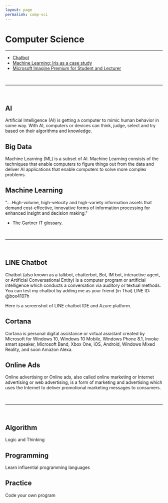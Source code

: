 ```yaml
---
layout: page
permalink: comp-sci
---
```


# Computer Science

---

* [Chatbot](https://sites.google.com/site/rangsiman1993/comp-env/comp-sci/chatbot)
* [Machine Learning: Iris as a case study](https://sites.google.com/site/rangsiman1993/comp-env/comp-sci/machine-learning-iris)
* [Microsoft Imagine Premium for Student and Lecturer](https://sites.google.com/site/rangsiman1993/comp-env/comp-sci/microsoft-imagine-premium-for-education)

<br>

---

<br>

## AI

Artificial Intelligence (AI) is getting a computer to mimic human behavior in some way. With AI, computers or devices can think, judge, select and try based on their algorithms and knowledge.

## Big Data

Machine Learning (ML) is a subset of AI. Machine Learning consists of the techniques that enable computers to figure things out from the data and deliver AI applications that enable computers to solve more complex problems.

## Machine Learning

"... High-volume, high-velocity and high-variety information assets that demand cost-effective, innovative forms of information processing for enhanced insight and decision making."

- The Gartner IT glossary.

<br>

---

<br>

## LINE Chatbot

Chatbot (also known as a talkbot, chatterbot, Bot, IM bot, interactive agent, or Artificial Conversational Entity) is a computer program or artificial intelligence which conducts a conversation via auditory or textual methods. You can test my chatbot by adding me as your friend (in Thai) LINE ID: @box4107h

Here is a screenshot of LINE chatbot IDE and Azure platform.

## Cortana

Cortana is personal digital assistance or virtual assistant created by Microsoft for Windows 10, Windows 10 Mobile, Windows Phone 8.1, Invoke smart speaker, Microsoft Band, Xbox One, iOS, Android, Windows Mixed Reality, and soon Amazon Alexa.

## Online Ads

Online advertising or Online ads, also called online marketing or Internet advertising or web advertising, is a form of marketing and advertising which uses the Internet to deliver promotional marketing messages to consumers.

<br>

---

<br>

## Algorithm

Logic and Thinking

## Programming

Learn influential programming languages

## Practice

Code your own program
